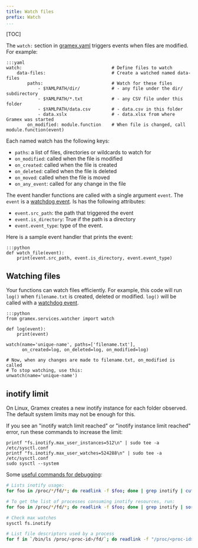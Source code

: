 ```yaml
---
title: Watch files
prefix: Watch
...
```


[TOC]

The `watch:` section in [gramex.yaml](../gramex.yaml.source) triggers events when files are modified. For example:

    :::yaml
    watch:                                  # Define files to watch
        data-files:                         # Create a watched named data-files
            paths:                          # Watch for these files
                - $YAMLPATH/dir/            # - any file under the dir/ subdirectory
                - $YAMLPATH/*.txt           # - any CSV file under this folder
                - $YAMLPATH/data.csv        # - data.csv in this folder
                - data.xslx                 # - data.xlsx from where Gramex was started
            on_modified: module.function    # When file is changed, call module.function(event)

Each named watch has the following keys:

- `paths`: a list of files, directories or wildcards to watch for
- `on_modified`: called when the file is modified
- `on_created`: called when the file is created
- `on_deleted`: called when the file is deleted
- `on_moved`: called when the file is moved
- `on_any_event`: called for any change in the file

The event handler functions are called with a single argument `event`. The
`event` is a [watchdog event][event]. Is has the following attributes:

- `event.src_path`: the path that triggered the event
- `event.is_directory`: True if the path is a directory
- `event.event_type`: type of the event.

Here is a sample event handler that prints the event:

    :::python
    def watch_file(event):
        print(event.src_path, event.is_directory, event.event_type)


## Watching files

Your functions can watch files efficiently. For example, this code will run
`log()` when `filename.txt` is created, deleted or modified. `log()` will be
called with a [watchdog event][event].


    :::python
    from gramex.services.watcher import watch

    def log(event):
        print(event)

    watch(name='unique-name', paths=['filename.txt'],
          on_created=log, on_deleted=log, on_modified=log)

    # Now, when any changes are made to filename.txt, on_modified is called
    # To stop watching, use this:
    unwatch(name='unique-name')

[event]: http://pythonhosted.org/watchdog/api.html#module-watchdog.events

## inotify limit

On Linux, Gramex creates a new inotify instance for each folder observed. The
default system limits may not be enough for this.

If you see an "inotify watch limit reached" or "inotify instance limit reached"
error, run these commands to increase the limit:

    printf "fs.inotify.max_user_instances=512\n" | sudo tee -a /etc/sysctl.conf
    printf "fs.inotify.max_user_watches=524288\n" | sudo tee -a /etc/sysctl.conf
    sudo sysctl --system

Some [useful commands for debugging](https://stackoverflow.com/questions/13758877/how-do-i-find-out-what-inotify-watches-have-been-registered):

```bash
# Lists inotify usage:
for foo in /proc/*/fd/*; do readlink -f $foo; done | grep inotify | cut -d/ -f3 |xargs -I '{}' -- ps --no-headers -o '%p %U %a' -p '{}' | uniq -c | sort -n

# To get the list of processes consuming inotify resources, run:
for foo in /proc/*/fd/*; do readlink -f $foo; done | grep inotify | sort | uniq -c | sort -nr

# Check max watches
sysctl fs.inotify

# List file descriptors used by a process
for f in `/bin/ls /proc/<proc-id>/fd/`; do readlink -f "/proc/<proc-id>/fd/$f"; done | sort | uniq -c | sort -k 1nr
```
